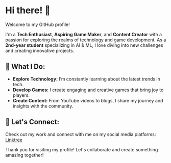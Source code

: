 # Hi there! 👋

Welcome to my GitHub profile!

I'm a **Tech Enthusiast**, **Aspiring Game Maker**, and **Content Creator** with a passion for exploring the realms of technology and game development. As a **2nd-year student** specializing in AI & ML, I love diving into new challenges and creating innovative projects.

## 🚀 What I Do:
- **Explore Technology:** I’m constantly learning about the latest trends in tech.
- **Develop Games:** I create engaging and creative games that bring joy to players.
- **Create Content:** From YouTube videos to blogs, I share my journey and insights with the community.

## 🌟 Let's Connect:
Check out my work and connect with me on my social media platforms:  
[Linktree](https://linktr.ee/genuineinsaan_09)

Thank you for visiting my profile! Let's collaborate and create something amazing together!  

